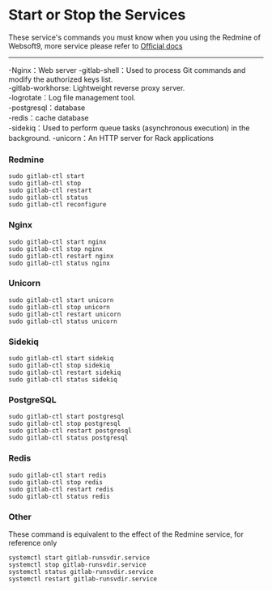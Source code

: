 # Start or Stop the Services

These service's commands you must know when you using the Redmine of Websoft9, more service please refer to [Official docs](https://docs.gitlab.com/omnibus/maintenance/README.html#get-service-status)


---

-Nginx：Web server 
-gitlab-shell：Used to process Git commands and modify the authorized keys list.    
-gitlab-workhorse: Lightweight reverse proxy server.   
-logrotate：Log file management tool.  
-postgresql：database   
-redis：cache database  
-sidekiq：Used to perform queue tasks (asynchronous execution) in the background.
-unicorn：An HTTP server for Rack applications


### Redmine

```shell
sudo gitlab-ctl start 
sudo gitlab-ctl stop 
sudo gitlab-ctl restart 
sudo gitlab-ctl status 
sudo gitlab-ctl reconfigure
```

### Nginx

```shell
sudo gitlab-ctl start nginx
sudo gitlab-ctl stop nginx
sudo gitlab-ctl restart nginx
sudo gitlab-ctl status nginx
```

### Unicorn
```shell
sudo gitlab-ctl start unicorn
sudo gitlab-ctl stop unicorn
sudo gitlab-ctl restart unicorn
sudo gitlab-ctl status unicorn
```

### Sidekiq
```shell
sudo gitlab-ctl start sidekiq
sudo gitlab-ctl stop sidekiq
sudo gitlab-ctl restart sidekiq
sudo gitlab-ctl status sidekiq
```

### PostgreSQL

```shell
sudo gitlab-ctl start postgresql 
sudo gitlab-ctl stop postgresql 
sudo gitlab-ctl restart postgresql 
sudo gitlab-ctl status postgresql 
```

### Redis

```shell
sudo gitlab-ctl start redis
sudo gitlab-ctl stop redis
sudo gitlab-ctl restart redis
sudo gitlab-ctl status redis
```


### Other

These command is equivalent to the effect of the Redmine service, for reference only

```shell
systemctl start gitlab-runsvdir.service
systemctl stop gitlab-runsvdir.service
systemctl status gitlab-runsvdir.service
systemctl restart gitlab-runsvdir.service
```
